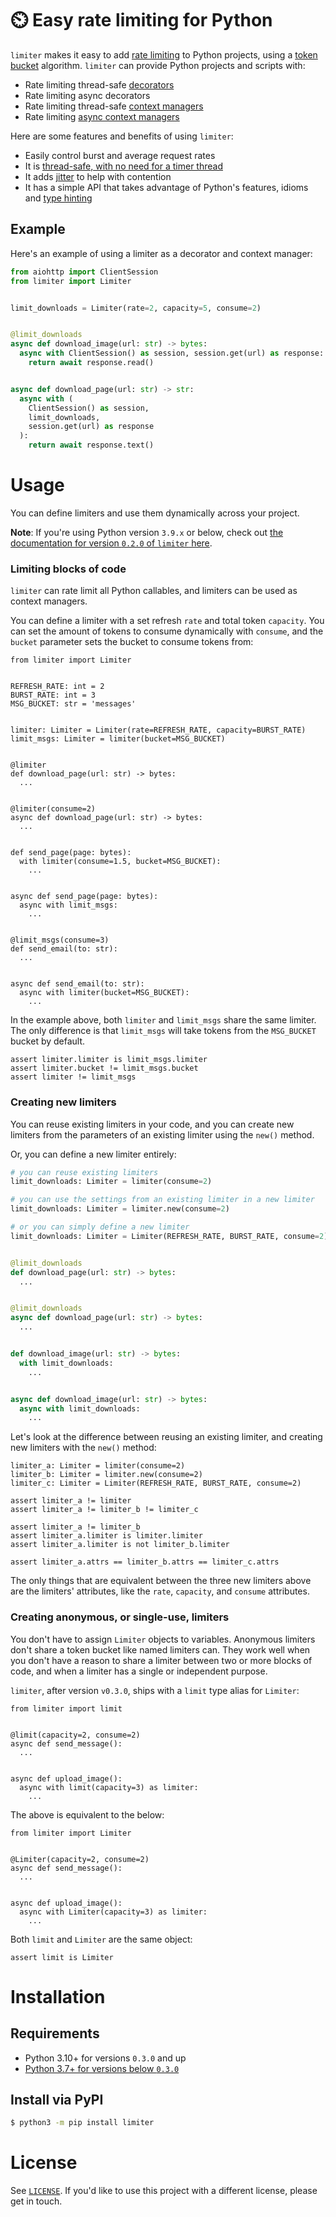# ⏲️ Easy rate limiting for Python

`limiter` makes it easy to add [rate limiting](https://en.wikipedia.org/wiki/Rate_limiting) to Python projects, using a [token bucket](https://en.wikipedia.org/wiki/Token_bucket) algorithm. `limiter` can provide Python projects and scripts with:
  - Rate limiting thread-safe [decorators](https://www.python.org/dev/peps/pep-0318/)
  - Rate limiting async decorators
  - Rate limiting thread-safe [context managers](https://www.python.org/dev/peps/pep-0343/)
  - Rate limiting [async context managers](https://www.python.org/dev/peps/pep-0492/#asynchronous-context-managers-and-async-with)

Here are some features and benefits of using `limiter`:
 - Easily control burst and average request rates
 - It is [thread-safe, with no need for a timer thread](https://en.wikipedia.org/wiki/Generic_cell_rate_algorithm#Comparison_with_the_token_bucket)
 - It adds [jitter](https://aws.amazon.com/blogs/architecture/exponential-backoff-and-jitter/) to help with contention
 - It has a simple API that takes advantage of Python's features, idioms and [type hinting](https://www.python.org/dev/peps/pep-0483/)

## Example
Here's an example of using a limiter as a decorator and context manager:
```python
from aiohttp import ClientSession
from limiter import Limiter


limit_downloads = Limiter(rate=2, capacity=5, consume=2)


@limit_downloads
async def download_image(url: str) -> bytes:
  async with ClientSession() as session, session.get(url) as response:
    return await response.read()


async def download_page(url: str) -> str:
  async with (
    ClientSession() as session,
    limit_downloads,
    session.get(url) as response
  ):
    return await response.text()
```

# Usage
You can define limiters and use them dynamically across your project.

**Note**: If you're using Python version `3.9.x` or below, check out [the documentation for version `0.2.0` of `limiter` here](https://github.com/alexdelorenzo/limiter/blob/master/README-0.2.0.md).

### Limiting blocks of code
`limiter` can rate limit all Python callables, and limiters can be used as context managers.

You can define a limiter with a set refresh `rate` and total token `capacity`. You can set the amount of tokens to consume dynamically with `consume`, and the `bucket` parameter sets the bucket to consume tokens from:
```python3
from limiter import Limiter


REFRESH_RATE: int = 2
BURST_RATE: int = 3
MSG_BUCKET: str = 'messages'


limiter: Limiter = Limiter(rate=REFRESH_RATE, capacity=BURST_RATE)
limit_msgs: Limiter = limiter(bucket=MSG_BUCKET)


@limiter
def download_page(url: str) -> bytes:
  ...


@limiter(consume=2)
async def download_page(url: str) -> bytes:
  ...


def send_page(page: bytes):
  with limiter(consume=1.5, bucket=MSG_BUCKET):
    ...


async def send_page(page: bytes):
  async with limit_msgs:
    ...


@limit_msgs(consume=3)
def send_email(to: str):
  ...


async def send_email(to: str):
  async with limiter(bucket=MSG_BUCKET):
    ...
```

In the example above, both `limiter` and `limit_msgs` share the same limiter. The only difference is that `limit_msgs` will take tokens from the `MSG_BUCKET` bucket by default.

```python3
assert limiter.limiter is limit_msgs.limiter
assert limiter.bucket != limit_msgs.bucket
assert limiter != limit_msgs
```

### Creating new limiters
You can reuse existing limiters in your code, and you can create new limiters from the parameters of an existing limiter using the `new()` method. 

Or, you can define a new limiter entirely:
```python
# you can reuse existing limiters
limit_downloads: Limiter = limiter(consume=2)

# you can use the settings from an existing limiter in a new limiter
limit_downloads: Limiter = limiter.new(consume=2)

# or you can simply define a new limiter
limit_downloads: Limiter = Limiter(REFRESH_RATE, BURST_RATE, consume=2)


@limit_downloads
def download_page(url: str) -> bytes:
  ...


@limit_downloads
async def download_page(url: str) -> bytes:
  ...


def download_image(url: str) -> bytes:
  with limit_downloads:
    ...


async def download_image(url: str) -> bytes:
  async with limit_downloads:
    ...
```

Let's look at the difference between reusing an existing limiter, and creating new limiters with the `new()` method:
```python3
limiter_a: Limiter = limiter(consume=2)
limiter_b: Limiter = limiter.new(consume=2)
limiter_c: Limiter = Limiter(REFRESH_RATE, BURST_RATE, consume=2)

assert limiter_a != limiter
assert limiter_a != limiter_b != limiter_c

assert limiter_a != limiter_b
assert limiter_a.limiter is limiter.limiter
assert limiter_a.limiter is not limiter_b.limiter

assert limiter_a.attrs == limiter_b.attrs == limiter_c.attrs
```

The only things that are equivalent between the three new limiters above are the limiters' attributes, like the `rate`, `capacity`, and `consume` attributes.

### Creating anonymous, or single-use, limiters
You don't have to assign `Limiter` objects to variables. Anonymous limiters don't share a token bucket like named limiters can. They work well when you don't have a reason to share a limiter between two or more blocks of code, and when a limiter has a single or independent purpose.

`limiter`, after version `v0.3.0`, ships with a `limit` type alias for `Limiter`:
```python3
from limiter import limit


@limit(capacity=2, consume=2)
async def send_message():
  ...


async def upload_image():
  async with limit(capacity=3) as limiter:
    ...
```

The above is equivalent to the below:
```python3
from limiter import Limiter


@Limiter(capacity=2, consume=2)
async def send_message():
  ...


async def upload_image():
  async with Limiter(capacity=3) as limiter:
    ...
```

Both `limit` and `Limiter` are the same object:
```python3
assert limit is Limiter
```

# Installation
## Requirements
 - Python 3.10+ for versions `0.3.0` and up
 - [Python 3.7+ for versions below `0.3.0`](https://github.com/alexdelorenzo/limiter/blob/master/README-0.2.0.md)

## Install via PyPI
```bash
$ python3 -m pip install limiter
```

# License
See [`LICENSE`](/LICENSE). If you'd like to use this project with a different license, please get in touch.
